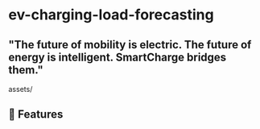 # ev-charging-load-forecasting

"The future of mobility is electric. The future of energy is intelligent. SmartCharge bridges them."
---
assets/

## 🚀 Features
